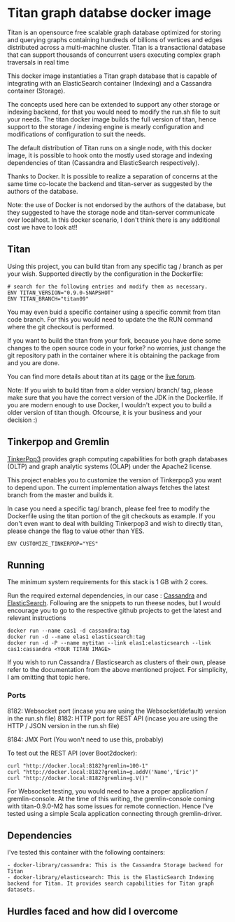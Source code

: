 # Titan graph databse docker image

Titan is an opensource free scalable graph database optimized for storing and querying graphs containing hundreds of billions of vertices and edges distributed across a multi-machine cluster. Titan is a transactional database that can support thousands of concurrent users executing complex graph traversals in real time

This docker image instantiaties a Titan graph database that is capable of integrating with an ElasticSearch container (Indexing) and a Cassandra container (Storage). 

The concepts used here can be extended to support any other storage or indexing backend, for that you would need to modify the run.sh file to suit your needs. The titan docker image builds the full version of titan, hence support to the storage / indexing engine is mearly configuration and modifications of configuration to suit the needs.   

The default distribution of Titan runs on a single node, with this docker image, it is possible to hook onto the mostly used storage and indexing dependencies of titan (Cassandra and ElasticSearch respectively).

Thanks to Docker. It is possible to realize a separation of concerns at the same time co-locate the backend and titan-server as suggested by the authors of the database. 

Note: the use of Docker is not endorsed by the authors of the database, but they suggested to have the storage node and titan-server communicate over localhost. In this docker scenario, I don't think there is any additional cost we have to look at!!

## Titan

Using this project, you can build titan from any specific tag / branch as per your wish. Supported directly by the configuration in the Dockerfile: 
```
# search for the following entries and modify them as necessary.
ENV TITAN_VERSION="0.9.0-SNAPSHOT"
ENV TITAN_BRANCH="titan09"
```
You may even buid a specific container using a specific commit from titan code branch. For this you would need to update the the RUN command where the git checkout is performed. 

If you want to build the titan from your fork, because you have done some changes to the open source code in your forke? no worries, just change the git repository path in the container where it is obtaining the package from and you are done. 

You can find more details about titan at its [page](http://thinkaurelius.github.io/titan/) or the [live forum](https://groups.google.com/forum/#!forum/aureliusgraphs).

Note: If you wish to build titan from a older version/ branch/ tag, please make sure that you have the correct version of the JDK in the Dockerfile. If you are modern enough to use Docker, I wouldn't expect you to build a older version of titan though. Ofcourse, it is your business and your decision :) 

## Tinkerpop and Gremlin

[TinkerPop3](http://tinkerpop.incubator.apache.org/) provides graph computing capabilities for both graph databases (OLTP) and graph analytic systems (OLAP) under the Apache2 license.

This project enables you to customize the version of Tinkerpop3 you want to depend upon. The current implementation always fetches the latest branch from the master and builds it. 

In case you need a specific tag/ branch, please feel free to modify the Dockerfile using the titan portion of the git checkouts as example. If you don't even want to deal with building Tinkerpop3 and wish to directly titan, please change the flag to value other than YES. 
```
ENV CUSTOMIZE_TINKERPOP="YES"
```

## Running

The minimum system requirements for this stack is 1 GB with 2 cores.

Run the required external dependencies, in our case : [Cassandra](https://github.com/docker-library/cassandra) and [ElasticSearch](https://github.com/docker-library/elasticsearch). Following are the snippets to run theese nodes, but I would encourage you to go to the respective github projects to get the latest and relevant instructions

```
docker run --name cas1 -d cassandra:tag
docker run -d --name elas1 elasticsearch:tag
docker run -d -P --name mytitan --link elas1:elasticsearch --link cas1:cassandra <YOUR TITAN IMAGE>
```
If you wish to run Cassandra / Elasticsearch as clusters of their own, please refer to the documentation from the above mentioned project. For simplicity, I am omitting that topic here. 

### Ports

8182: Websocket port (incase you are using the Websocket(default) version in the run.sh file)
8182: HTTP port for REST API (incase you are using the HTTP / JSON version in the run.sh file)

8184: JMX Port (You won't need to use this, probably)

To test out the REST API (over Boot2docker):

```
curl "http://docker.local:8182?gremlin=100-1"
curl "http://docker.local:8182?gremlin=g.addV('Name','Eric')"
curl "http://docker.local:8182?gremlin=g.V()"
```
For Websocket testing, you would need to have a proper application / gremlin-console. At the time of this writing, the gremlin-console coming with titan-0.9.0-M2 has some issues for remote connection. Hence I've tested using a simple Scala application connecting through gremlin-driver.

## Dependencies

I've tested this container with the following containers:

	- docker-library/cassandra: This is the Cassandra Storage backend for Titan
	- docker-library/elasticsearch: This is the ElasticSearch Indexing backend for Titan. It provides search capabilities for Titan graph datasets.

## Hurdles faced and how did I overcome



